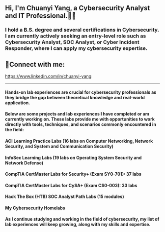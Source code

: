 ## Hi, I'm Chuanyi Yang, a Cybersecurity Analyst and IT Professional.👨‍💻 

### I hold a B.S. degree and several certifications in Cybersecurity. I am currently actively seeking an entry-level role such as Cybersecurity Analyst, SOC Analyst, or Cyber Incident Responder, where I can apply my cybersecurity expertise. 
 
## 🤳Connect with me:
https://www.linkedin.com/in/chuanyi-yang

---

#### Hands-on lab experiences are crucial for cybersecurity professionals as they bridge the gap between theoretical knowledge and real-world application.

#### Below are some projects and lab experiences I have completed or am currently working on. These labs provide me with opportunities to work directly with tools, techniques, and scenarios commonly encountered in the field:

#### ACI Learning Practice Labs (16 labs on Computer Networking, Network Security, and System and Communication Security)

#### InfoSec Learning Labs (19 labs on Operating System Security and Network Defense)

#### CompTIA CertMaster Labs for Security+ (Exam SY0-701): 37 labs

#### CompTIA CertMaster Labs for CySA+ (Exam CS0-003): 33 labs

#### Hack The Box (HTB) SOC Analyst Path Labs (15 modules)

#### My Cybersecurity Homelabs

#### As I continue studying and working in the field of cybersecurity, my list of lab experiences will keep growing, along with my skills and expertise.
